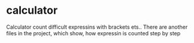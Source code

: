 # calculator
Calculator count difficult expressins with brackets ets..
There are another files in the project, which show, how expressin is counted step by step

